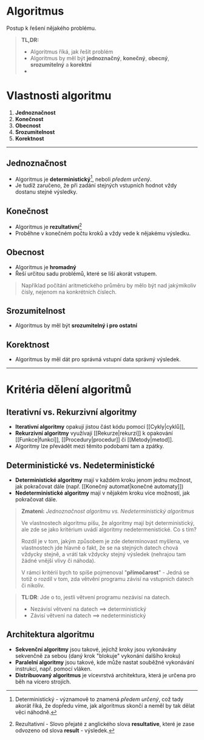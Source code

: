 # Algoritmus
Postup k řešení nějakého problému.

> **TL,DR:**
> - Algoritmus říká, jak řešit problém
> - Algoritmus by měl být **jednoznačný**, **konečný**, **obecný**, **srozumitelný** a **korektní**
> - 

# Vlastnosti algoritmu
1. **Jednoznačnost**
2. **Konečnost**
3. **Obecnost** 
4. **Srozumitelnost**
5. **Korektnost** 

---
## Jednoznačnost
- Algoritmus je **deterministický**[^2], neboli _předem určený_. 
- Je tudíž zaručeno, že při zadání stejných vstupních hodnot vždy dostanu stejné výsledky.

## Konečnost
 - Algoritmus je **rezultativní**[^1]
 - Proběhne v konečném počtu kroků a vždy vede k nějakému výsledku.

## Obecnost
- Algoritmus je **hromadný**
- Řeší určitou sadu problémů, které se liší akorát vstupem.

> Například počítání aritmetického průměru by mělo být nad jakýmikoliv čísly, nejenom na konkrétních číslech.

## Srozumitelnost
- Algoritmus by měl být **srozumitelný i pro ostatní**

## Korektnost
 - Algoritmus by měl dát pro správná vstupní data správný výsledek.
 
---
# Kritéria dělení algoritmů
## Iterativní vs. Rekurzivní algoritmy
- **Iterativní algoritmy** opakují jistou část kódu pomocí [[Cykly|cyklů]], 
- **Rekurzivní algoritmy** využívají [[Rekurze|rekurzi]] k opakování [[Funkce|funkcí]], [[Procedury|procedur]] či [[Metody|metod]].
- Algoritmy lze převádět mezi těmito podobami tam a zpátky.

## Deterministické vs. Nedeterministické
- **Deterministické algoritmy** mají v každém kroku jenom jednu možnost, jak pokračovat dále (např. [[Konečný automat|konečné automaty]])
- **Nedeterministické algoritmy** mají v nějakém kroku více možností, jak pokračovat dále.

> **Zmatení:** *Jednoznačnost algoritmu vs. Nedeterministický algoritmus*
> 
> Ve vlastnostech algoritmu píšu, že algoritmy mají být deterministický, ale zde se jako kritérium uvádí algoritmy nedetermenistické. Co s tím?
> 
> Rozdíl je v tom, jakým způsobem je zde determinovast myšlena, ve vlastnostech jde hlavně o fakt, že se na stejných datech chová vždycky stejně, a vrátí tak vždycky stejný výsledek (nehrajou tam žádné vnější vlivy či náhoda).
> 
> V rámci kritérií bych to spíše pojmenoval "**přímočarost**" - Jedná se totiž o rozdíl v tom, zda větvění programu závisí na vstupních datech či nikoliv.

> **TL:DR**: Jde o to, jestli větvení programu nezávisí na datech.
> - Nezávisí větvení na datech $\implies$ deterministický
> - Závisí větvení na datech $\implies$ nedeterministický

## Architektura algoritmu
- **Sekvenční algoritmy** jsou takové, jejichž kroky jsou vykonávány sekvenčně za sebou (daný krok "blokuje" vykonání dalšího kroku)
- **Paralelní algoritmy** jsou takové, kde může nastat souběžné vykonávání instrukcí, např. pomocí vláken.
- **Distribuovaný algoritmus** je vícevrstvá architektura, která je určena pro běh na vícero strojích.


[^1]: Rezultativní - Slovo přejaté z anglického slova **resultative**, které je zase odvozeno od slova **result** - výsledek.
[^2]:Deterministický - významově to znamená *předem určený*, což tady akorát říká, že dopředu víme, jak algoritmus skončí a neměl by tak dělat věci náhodně.